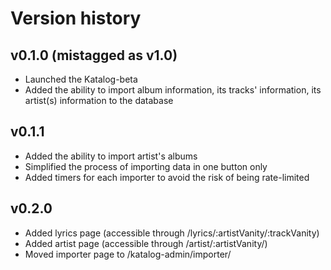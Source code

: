# Version history

## v0.1.0 (mistagged as v1.0)

- Launched the Katalog-beta
- Added the ability to import album information, its tracks' information, its artist(s) information to the database

## v0.1.1

- Added the ability to import artist's albums
- Simplified the process of importing data in one button only
- Added timers for each importer to avoid the risk of being rate-limited

## v0.2.0

- Added lyrics page (accessible through /lyrics/:artistVanity/:trackVanity)
- Added artist page (accessible through /artist/:artistVanity/)
- Moved importer page to /katalog-admin/importer/